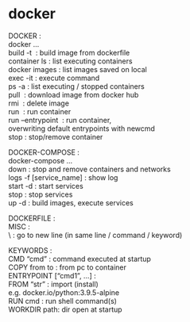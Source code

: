 # docker  
  
  
  
DOCKER :   
docker …  
build -t <image> : build image from dockerfile  
container ls : list executing containers  
docker images : list images saved on local  
exec -it <containerID> <cmd> : execute command  
ps -a : list executing / stopped containers  
pull <image> : download image from docker hub  
rmi <image> : delete image  
run <image>	: run container  
run –entrypoint <newcmd> <image> : run container,  
overwriting default entrypoints with newcmd  
stop <containerID> : stop/remove container  
  
  
  
DOCKER-COMPOSE :   
docker-compose …  
down : stop and remove containers and networks  
logs -f [service_name] : show log  
start -d : start services  
stop : stop services  
up -d : build images, execute services  
  
  
DOCKERFILE :   
MISC :  
\ : go to new line (in same line / command / keyword)  
  
KEYWORDS :  
CMD “cmd”	: command executed at startup  
COPY	from to : from pc to container  
ENTRYPOINT [“cmd1”, …] :   
FROM	“str”	: import (install)  
	e.g. docker.io/python:3.9.5-alpine  
RUN cmd	: run shell command(s)  
WORKDIR path: dir open at startup  
  
